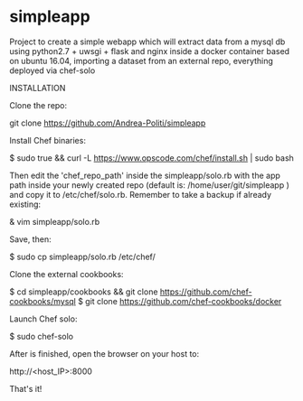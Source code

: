 # simpleapp
Project to create a simple webapp which will extract data from a mysql db using python2.7 + uwsgi + flask and nginx inside a docker container based on ubuntu 16.04, importing a dataset from an external repo, everything deployed via chef-solo

INSTALLATION

Clone the repo:

git clone https://github.com/Andrea-Politi/simpleapp

Install Chef binaries:

$ sudo true && curl -L https://www.opscode.com/chef/install.sh | sudo bash

Then edit the 'chef_repo_path' inside the simpleapp/solo.rb with the app path inside your newly created repo (default is: /home/user/git/simpleapp ) and copy it to /etc/chef/solo.rb. Remember to take a backup if already existing:

& vim simpleapp/solo.rb

Save, then:

$ sudo cp simpleapp/solo.rb /etc/chef/

Clone the external cookbooks:

$ cd simpleapp/cookbooks && git clone https://github.com/chef-cookbooks/mysql
$ git clone https://github.com/chef-cookbooks/docker

Launch Chef solo:

$ sudo chef-solo

After is finished, open the browser on your host to:

http://<host_IP>:8000

That's it!
